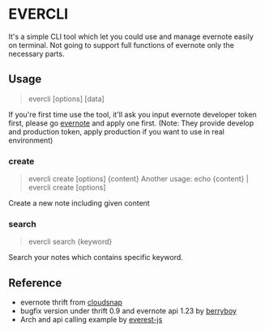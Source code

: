 # EVERCLI

It's a simple CLI tool which let you could use and manage evernote easily on terminal. Not going to support full functions of evernote only the necessary parts.

## Usage

> evercli [options] [data]

If you're first time use the tool, it'll ask you input evernote developer token first, please go [evernote](http://dev.evernote.com/) and apply one first. (Note: They provide develop and production token, apply production if you want to use in real environment)

### create

> evercli create [options] {content}
Another usage:
> echo {content} | evercli create [options]

Create a new note including given content

### search

> evercli search {keyword}

Search your notes which contains specific keyword.

## Reference

* evernote thrift from [cloudsnap](https://github.com/cloudsnap/evernode)
* bugfix version under thrift 0.9 and evernote api 1.23 by [berryboy](https://github.com/berryboy/evernode)
* Arch and api calling example by [everest-js](https://github.com/berryboy/everest-js)
